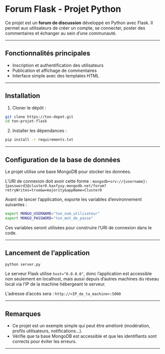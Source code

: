 # Forum Flask - Projet Python

Ce projet est un **forum de discussion** développé en Python avec Flask.
Il permet aux utilisateurs de créer un compte, se connecter, poster des commentaires et échanger au sein d’une communauté.

---

## Fonctionnalités principales

* Inscription et authentification des utilisateurs
* Publication et affichage de commentaires
* Interface simple avec des templates HTML

---

## Installation

1. Cloner le dépôt :

```bash
git clone https://ton-depot.git
cd ton-projet-flask
```

2. Installer les dépendances :

```bash
pip install -r requirements.txt
```

---

## Configuration de la base de données

Le projet utilise une base MongoDB pour stocker les données.

L’URI de connexion doit avoir cette forme :
`mongodb+srv://{username}:{password}@cluster0.kaxfyuy.mongodb.net/forum?retryWrites=true&w=majority&appName=Cluster0`

Avant de lancer l’application, exporte les variables d’environnement suivantes :

```bash
export MONGO_USERNAME="ton_nom_utilisateur"
export MONGO_PASSWORD="ton_mot_de_passe"
```

Ces variables seront utilisées pour construire l’URI de connexion dans le code.

---

## Lancement de l’application

```bash
python server.py
```

Le serveur Flask utilise `host="0.0.0.0"`, donc l’application est accessible non seulement en localhost, mais aussi depuis d’autres machines du réseau local via l’IP de la machine hébergeant le serveur.

L’adresse d’accès sera :
`http://<IP_de_ta_machine>:5000`

---

## Remarques

* Ce projet est un exemple simple qui peut être amélioré (modération, profils utilisateurs, notifications...).
* Vérifie que ta base MongoDB est accessible et que les identifiants sont corrects pour éviter les erreurs.

---
